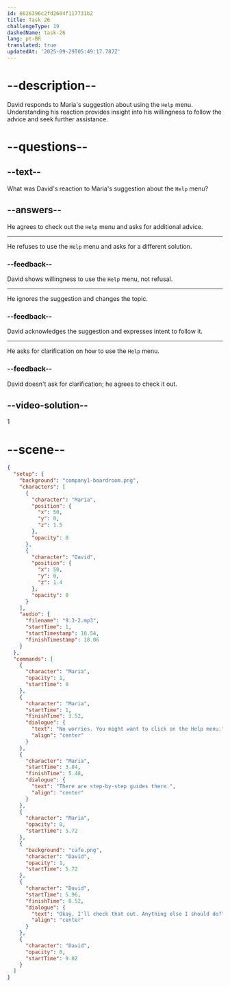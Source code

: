```yaml
---
id: 6626396c2fd2604f117731b2
title: Task 26
challengeType: 19
dashedName: task-26
lang: pt-BR
translated: true
updatedAt: '2025-09-29T05:49:17.787Z'
---
```


<!-- (Audio) Maria: No worries. You might want to click on the Help menu. There are step-by-step guides there. David: Okay, I'll check that out. Anything else I should do? -->

# --description--

David responds to Maria's suggestion about using the `Help` menu. Understanding his reaction provides insight into his willingness to follow the advice and seek further assistance.

# --questions--

## --text--

What was David's reaction to Maria's suggestion about the `Help` menu?

## --answers--

He agrees to check out the `Help` menu and asks for additional advice.

---

He refuses to use the `Help` menu and asks for a different solution.

### --feedback--

David shows willingness to use the `Help` menu, not refusal.

---

He ignores the suggestion and changes the topic.

### --feedback--

David acknowledges the suggestion and expresses intent to follow it.

---

He asks for clarification on how to use the `Help` menu.

### --feedback--

David doesn't ask for clarification; he agrees to check it out.

## --video-solution--

1

# --scene--

```json
{
  "setup": {
    "background": "company1-boardroom.png",
    "characters": [
      {
        "character": "Maria",
        "position": {
          "x": 50,
          "y": 0,
          "z": 1.5
        },
        "opacity": 0
      },
      {
        "character": "David",
        "position": {
          "x": 50,
          "y": 0,
          "z": 1.4
        },
        "opacity": 0
      }
    ],
    "audio": {
      "filename": "9.3-2.mp3",
      "startTime": 1,
      "startTimestamp": 10.54,
      "finishTimestamp": 18.06
    }
  },
  "commands": [
    {
      "character": "Maria",
      "opacity": 1,
      "startTime": 0
    },
    {
      "character": "Maria",
      "startTime": 1,
      "finishTime": 3.52,
      "dialogue": {
        "text": "No worries. You might want to click on the Help menu.",
        "align": "center"
      }
    },
    {
      "character": "Maria",
      "startTime": 3.84,
      "finishTime": 5.48,
      "dialogue": {
        "text": "There are step-by-step guides there.",
        "align": "center"
      }
    },
    {
      "character": "Maria",
      "opacity": 0,
      "startTime": 5.72
    },
    {
      "background": "cafe.png",
      "character": "David",
      "opacity": 1,
      "startTime": 5.72
    },
    {
      "character": "David",
      "startTime": 5.96,
      "finishTime": 8.52,
      "dialogue": {
        "text": "Okay, I'll check that out. Anything else I should do?",
        "align": "center"
      }
    },
    {
      "character": "David",
      "opacity": 0,
      "startTime": 9.02
    }
  ]
}
```
